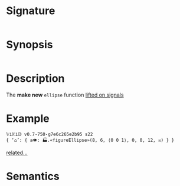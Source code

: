 # Signature
```vikid-signature
```

# Synopsis
```vikid-synopsis
```

# Description
The __make new__ `ellipse` function [lifted on signals](/refman/concepts/pure_functions)

# Example
```vikid-script
𝕍i𝕂i𝔻 v0.7-750-g7e6c265e2b95 s22
{ ‘⌂’: { a👁: 🏭.«figureEllipse»(8, 6, ⟨0 0 1⟩, 0, 0, 12, ☒) } }
```


[related...](https://en.wikipedia.org/wiki/Ellipse)

# Semantics